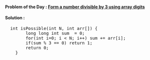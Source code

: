 #### Problem of the Day : [Form a number divisible by 3 using array digits](https://practice.geeksforgeeks.org/problems/form-a-number-divisible-by-3-using-array-digits0717/1)

#### Solution :
<pre>
  int isPossible(int N, int arr[]) {
        long long int sum  = 0;
        for(int i=0; i < N; i++) sum += arr[i];
        if(sum % 3 == 0) return 1;
        return 0;
    }
</pre>
